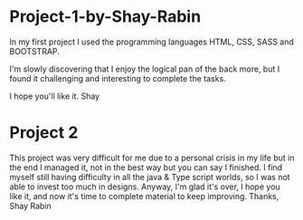 # Project-1-by-Shay-Rabin
In my first project I used the programming languages HTML, CSS, SASS and BOOTSTRAP.

I'm slowly discovering that I enjoy the logical pan of the back more, but I found it challenging and interesting to complete the tasks.

I hope you'll like it.
Shay

# Project 2

This project was very difficult for me due to a personal crisis in my life but in the end I managed it, not in the best way but you can say I finished. 
I find myself still having difficulty in all the java & Type script worlds, so I was not able to invest too much in designs. 
Anyway, I'm glad it's over, I hope you like it, and now it's time to complete material to keep improving.
Thanks,
Shay Rabin
